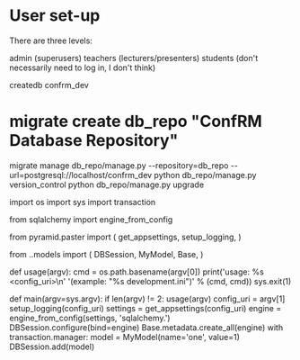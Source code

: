 # User set-up

There are three levels:

admin (superusers)
teachers (lecturers/presenters)
students (don't necessarily need to log in, I don't think)


createdb confrm_dev
# migrate create db_repo "ConfRM Database Repository"
migrate manage db_repo/manage.py --repository=db_repo --url=postgresql://localhost/confrm_dev
python db_repo/manage.py version_control
python db_repo/manage.py upgrade

<!-- initializedb.py -->
import os
import sys
import transaction

from sqlalchemy import engine_from_config

from pyramid.paster import (
    get_appsettings,
    setup_logging,
    )

from ..models import (
    DBSession,
    MyModel,
    Base,
    )

def usage(argv):
    cmd = os.path.basename(argv[0])
    print('usage: %s <config_uri>\n'
          '(example: "%s development.ini")' % (cmd, cmd)) 
    sys.exit(1)

def main(argv=sys.argv):
    if len(argv) != 2:
        usage(argv)
    config_uri = argv[1]
    setup_logging(config_uri)
    settings = get_appsettings(config_uri)
    engine = engine_from_config(settings, 'sqlalchemy.')
    DBSession.configure(bind=engine)
    Base.metadata.create_all(engine)
    with transaction.manager:
        model = MyModel(name='one', value=1)
        DBSession.add(model)


